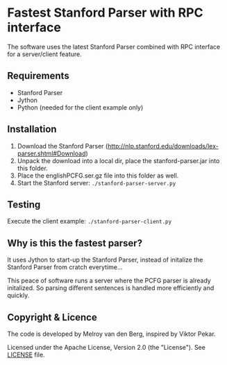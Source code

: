Fastest Stanford Parser with RPC interface
==========================================
The software uses the latest Stanford Parser combined with RPC interface for a server/client feature.

Requirements
------------
- Stanford Parser 
- Jython
- Python (needed for the client example only)


Installation
------------
1. Download the Stanford Parser (http://nlp.stanford.edu/downloads/lex-parser.shtml#Download)
2. Unpack the download into a local dir, place the stanford-parser.jar into this folder.
3. Place the englishPCFG.ser.gz file into this folder as well.
4. Start the Stanford server: ```./stanford-parser-server.py```

Testing
-------
Execute the client example:  ```./stanford-parser-client.py```


Why is this the fastest parser?
-------------------------------
It uses Jython to start-up the Stanford Parser, instead of initalize the Stanford Parser from cratch everytime...

This  peace of software runs a server where the PCFG parser is already initalized. So parsing different sentences is handled more efficiently and quickly.

Copyright &amp; Licence
-----------------------
The code is developed by Melroy van den Berg, inspired by Viktor Pekar. 

Licensed under the Apache License, Version 2.0 (the "License"). See [LICENSE](LICENSE) file.
